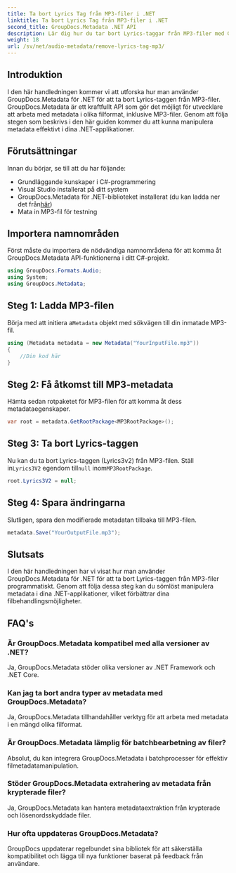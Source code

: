 ```yaml
---
title: Ta bort Lyrics Tag från MP3-filer i .NET
linktitle: Ta bort Lyrics Tag från MP3-filer i .NET
second_title: GroupDocs.Metadata .NET API
description: Lär dig hur du tar bort Lyrics-taggar från MP3-filer med GroupDocs.Metadata for .NET. Följ vår steg-för-steg-guide för effektiv metadatamanipulation.
weight: 18
url: /sv/net/audio-metadata/remove-lyrics-tag-mp3/
---
```

## Introduktion
I den här handledningen kommer vi att utforska hur man använder GroupDocs.Metadata för .NET för att ta bort Lyrics-taggen från MP3-filer. GroupDocs.Metadata är ett kraftfullt API som gör det möjligt för utvecklare att arbeta med metadata i olika filformat, inklusive MP3-filer. Genom att följa stegen som beskrivs i den här guiden kommer du att kunna manipulera metadata effektivt i dina .NET-applikationer.
## Förutsättningar
Innan du börjar, se till att du har följande:
- Grundläggande kunskaper i C#-programmering
- Visual Studio installerat på ditt system
-  GroupDocs.Metadata för .NET-biblioteket installerat (du kan ladda ner det från[här](https://releases.groupdocs.com/metadata/net/))
- Mata in MP3-fil för testning

## Importera namnområden
Först måste du importera de nödvändiga namnområdena för att komma åt GroupDocs.Metadata API-funktionerna i ditt C#-projekt.
```csharp
using GroupDocs.Formats.Audio;
using System;
using GroupDocs.Metadata;
```
## Steg 1: Ladda MP3-filen
 Börja med att initiera a`Metadata` objekt med sökvägen till din inmatade MP3-fil.
```csharp
using (Metadata metadata = new Metadata("YourInputFile.mp3"))
{
    //Din kod här
}
```
## Steg 2: Få åtkomst till MP3-metadata
Hämta sedan rotpaketet för MP3-filen för att komma åt dess metadataegenskaper.
```csharp
var root = metadata.GetRootPackage<MP3RootPackage>();
```
## Steg 3: Ta bort Lyrics-taggen
 Nu kan du ta bort Lyrics-taggen (Lyrics3v2) från MP3-filen. Ställ in`Lyrics3V2` egendom till`null` inom`MP3RootPackage`.
```csharp
root.Lyrics3V2 = null;
```
## Steg 4: Spara ändringarna
Slutligen, spara den modifierade metadatan tillbaka till MP3-filen.
```csharp
metadata.Save("YourOutputFile.mp3");
```

## Slutsats
I den här handledningen har vi visat hur man använder GroupDocs.Metadata för .NET för att ta bort Lyrics-taggen från MP3-filer programmatiskt. Genom att följa dessa steg kan du sömlöst manipulera metadata i dina .NET-applikationer, vilket förbättrar dina filbehandlingsmöjligheter.

## FAQ's
### Är GroupDocs.Metadata kompatibel med alla versioner av .NET?
Ja, GroupDocs.Metadata stöder olika versioner av .NET Framework och .NET Core.
### Kan jag ta bort andra typer av metadata med GroupDocs.Metadata?
Ja, GroupDocs.Metadata tillhandahåller verktyg för att arbeta med metadata i en mängd olika filformat.
### Är GroupDocs.Metadata lämplig för batchbearbetning av filer?
Absolut, du kan integrera GroupDocs.Metadata i batchprocesser för effektiv filmetadatamanipulation.
### Stöder GroupDocs.Metadata extrahering av metadata från krypterade filer?
Ja, GroupDocs.Metadata kan hantera metadataextraktion från krypterade och lösenordsskyddade filer.
### Hur ofta uppdateras GroupDocs.Metadata?
GroupDocs uppdaterar regelbundet sina bibliotek för att säkerställa kompatibilitet och lägga till nya funktioner baserat på feedback från användare.